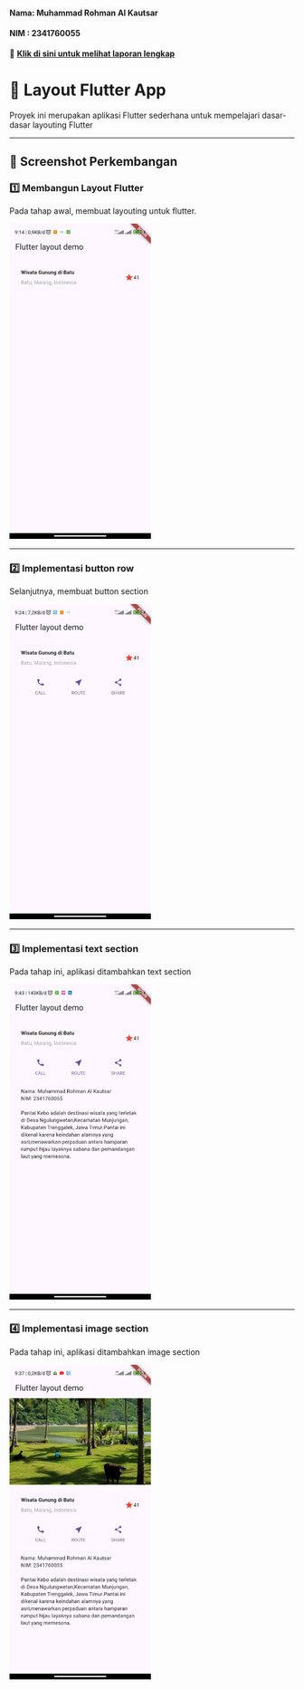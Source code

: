 #### Nama: Muhammad Rohman Al Kautsar  
#### NIM : 2341760055  
📄 **[Klik di sini untuk melihat laporan lengkap](https://github.com/rohmanalka/layout_flutter/blob/main/Jobsheet5_26_SIB3C_Muhammad%20Rohman%20Al%20Kautsar.pdf)**  

# 🚀 Layout Flutter App  

Proyek ini merupakan aplikasi Flutter sederhana untuk mempelajari dasar-dasar layouting Flutter  

---

## 📸 Screenshot Perkembangan  

### 1️⃣ Membangun Layout Flutter 
Pada tahap awal, membuat layouting untuk flutter.  

<p>
  <img src="images/01.jpg" alt="Layout" width="250"/>
</p>

---

### 2️⃣ Implementasi button row  
Selanjutnya, membuat button section

<p>
  <img src="images/02.jpg" alt="button row" width="250"/>
</p>

---

### 3️⃣ Implementasi text section  
Pada tahap ini, aplikasi ditambahkan text section

<p>
  <img src="images/03.jpg" alt="Text section" width="250"/>
</p>

---

### 4️⃣ Implementasi image section
Pada tahap ini, aplikasi ditambahkan image section

<p>
  <img src="images/04.jpg" alt="Scaffold" width="250"/>
</p>
